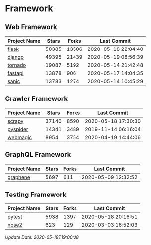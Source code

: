 # Framework

## Web Framework

| Project Name | Stars | Forks | Last Commit |
| ------------ | ----- | ----- | ----------- |
| [flask](https://github.com/pallets/flask) | 50385 | 13506 | 2020-05-18 22:04:40 |
| [django](https://github.com/django/django) | 49395 | 21439 | 2020-05-19 08:56:39 |
| [tornado](https://github.com/tornadoweb/tornado) | 19087 | 5192 | 2020-05-14 21:42:48 |
| [fastapi](https://github.com/tiangolo/fastapi) | 13878 | 906 | 2020-05-17 14:04:35 |
| [sanic](https://github.com/huge-success/sanic) | 13783 | 1274 | 2020-05-14 10:45:29 |

## Crawler Framework

| Project Name | Stars | Forks | Last Commit |
| ------------ | ----- | ----- | ----------- |
| [scrapy](https://github.com/scrapy/scrapy) | 37140 | 8590 | 2020-05-18 17:30:30 |
| [pyspider](https://github.com/binux/pyspider) | 14341 | 3489 | 2019-11-14 06:16:04 |
| [webmagic](https://github.com/code4craft/webmagic) | 8954 | 3754 | 2020-04-19 14:44:06 |

## GraphQL Framework

| Project Name | Stars | Forks | Last Commit |
| ------------ | ----- | ----- | ----------- |
| [graphene](https://github.com/graphql-python/graphene) | 5697 | 611 | 2020-05-09 12:32:52 |

## Testing Framework

| Project Name | Stars | Forks | Last Commit |
| ------------ | ----- | ----- | ----------- |
| [pytest](https://github.com/pytest-dev/pytest) | 5938 | 1397 | 2020-05-18 20:16:51 |
| [nose2](https://github.com/nose-devs/nose2) | 623 | 129 | 2020-03-03 16:52:03 |

*Update Date: 2020-05-19T19:00:38*